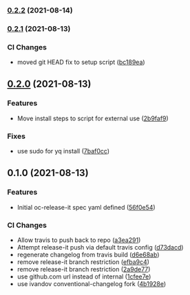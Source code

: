 ### [0.2.2](https://github.com/ivandov/oc-releaser/compare/0.2.1...0.2.2) (2021-08-14)

### [0.2.1](https://github.com/ivandov/oc-releaser/compare/0.2.0...0.2.1) (2021-08-13)


### CI Changes

* moved git HEAD fix to setup script ([bc189ea](https://github.com/ivandov/oc-releaser/commit/bc189ea0aa16f04b5a4e8c4febb220111aa0c2ab))

## [0.2.0](https://github.com/ivandov/oc-releaser/compare/0.1.0...0.2.0) (2021-08-13)


### Features

* Move install steps to script for external use ([2b9faf9](https://github.com/ivandov/oc-releaser/commit/2b9faf915d02410fd14e1204ad68a91e862caee1))


### Fixes

* use sudo for yq install ([7baf0cc](https://github.com/ivandov/oc-releaser/commit/7baf0cc9580fca3aecd2ae7b29fcaee8024816c8))

## 0.1.0 (2021-08-13)


### Features

* Initial oc-release-it spec yaml defined ([56f0e54](https://github.com/ivandov/oc-releaser/commit/56f0e5470a12f8ffb33814975b786873cef6d99c))


### CI Changes

* Allow travis to push back to repo ([a3ea291](https://github.com/ivandov/oc-releaser/commit/a3ea291359c4fcbb9e7ed1168ecfbc5bf51f2e0a))
* Attempt release-it push via default travis config ([d73dacd](https://github.com/ivandov/oc-releaser/commit/d73dacd63b797ef4ff7945244fae77fec04c3435))
* regenerate changelog from travis build ([d6e68ab](https://github.com/ivandov/oc-releaser/commit/d6e68aba4394a0c96e73fdf21c75231cf2d57964))
* remove release-it branch restriction ([efba9c4](https://github.com/ivandov/oc-releaser/commit/efba9c48a491ad19bceb06e4a3a7f0f7c8626db9))
* remove release-it branch restriction ([2a9de77](https://github.com/ivandov/oc-releaser/commit/2a9de7776fde0673b8e40a80e41d59ea3e0ec5be))
* use github.com url instead of internal ([1cfee7e](https://github.com/ivandov/oc-releaser/commit/1cfee7e6d033faa0bdfb5c7a718cedbc9d149af9))
* use ivandov conventional-changelog fork ([4b1928e](https://github.com/ivandov/oc-releaser/commit/4b1928e4f366af359dc8297ddb155e7a994177de))

